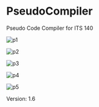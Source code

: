 # PseudoCompiler
Pseudo Code Compiler for ITS 140

![p1](http://f.worldscolli.de/r3lyy.png)

![p2](http://f.worldscolli.de/vn4h5.png)

![p3](http://f.worldscolli.de/8um9r.png)

![p4](http://f.worldscolli.de/p2xmb.png)

![p5](http://f.worldscolli.de/4mz4k.png)

Version: 1.6